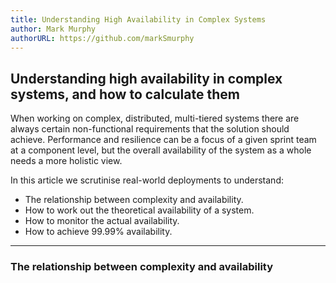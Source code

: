 ```yaml
---
title: Understanding High Availability in Complex Systems
author: Mark Murphy
authorURL: https://github.com/markSmurphy
---
```


## Understanding high availability in complex systems, and how to calculate them

When working on complex, distributed, multi-tiered systems there are always certain non-functional requirements that the solution should achieve.
Performance and resilience can be a focus of a given sprint team at a component level, but the overall availability of the system as a whole needs a more holistic view.

In this article we scrutinise real-world deployments to understand:

* The relationship between complexity and availability.
* How to work out the theoretical availability of a system.
* How to monitor the actual availability.
* How to achieve 99.99% availability.

---

### The relationship between complexity and availability

